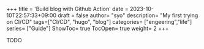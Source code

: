 +++
title = 'Build blog with Github Action'
date = 2023-10-10T22:57:33+09:00
draft = false
author= "syo"
description= "My first trying on CI/CD"
tags=["CI/CD", "hugo", "blog"]
categories= ["engeering","life"]
series= ["Guide"]
ShowToc= true
TocOpen= true
weight= 2
+++

TODO
